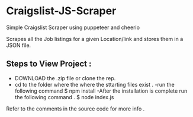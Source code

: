 # Craigslist-JS-Scraper
Simple Craigslist Scraper using puppeteer and cheerio

Scrapes all the Job listings for a given Location/link and stores them in a JSON file.

## Steps to View Project :

- DOWNLOAD the .zip file or clone the rep.
- cd to the folder where the where the sttarting files exist .
-run the following command
              $ npm install
-After the installation is complete run the following command .
              $ node index.js


Refer to the comments in the source code for more info . 
